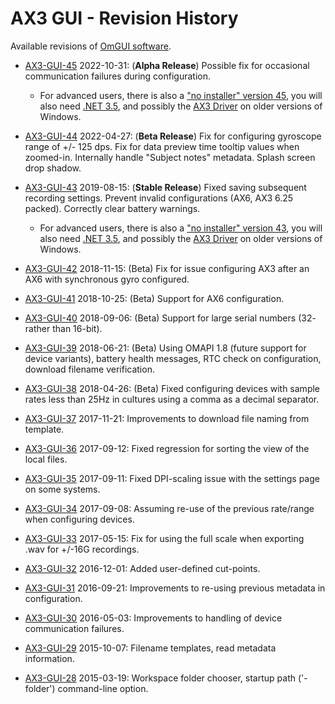 # AX3 GUI - Revision History

Available revisions of [OmGUI software](https://github.com/digitalinteraction/openmovement/wiki/AX3-GUI).

* [AX3-GUI-45](AX3-GUI-45.zip?raw=true) 2022-10-31: (**Alpha Release**) Possible fix for occasional communication failures during configuration.

  * For advanced users, there is also a ["no installer" version 45](AX3-GUI-45-no-install.zip), you will also need [.NET 3.5](https://www.microsoft.com/en-gb/download/details.aspx?id=21), and possibly the [AX3 Driver](AX3-Driver-Win-5.zip) on older versions of Windows. 

* [AX3-GUI-44](AX3-GUI-44.zip?raw=true) 2022-04-27: (**Beta Release**) Fix for configuring gyroscope range of +/- 125 dps. Fix for data preview time tooltip values when zoomed-in. Internally handle "Subject notes" metadata. Splash screen drop shadow.

* [AX3-GUI-43](AX3-GUI-43.zip?raw=true) 2019-08-15: (**Stable Release**) Fixed saving subsequent recording settings. Prevent invalid configurations (AX6, AX3 6.25 packed). Correctly clear battery warnings.

  * For advanced users, there is also a ["no installer" version 43](AX3-GUI-43-no-install.zip), you will also need [.NET 3.5](https://www.microsoft.com/en-gb/download/details.aspx?id=21), and possibly the [AX3 Driver](AX3-Driver-Win-5.zip) on older versions of Windows. 

* [AX3-GUI-42](AX3-GUI-42.zip?raw=true) 2018-11-15: (Beta) Fix for issue configuring AX3 after an AX6 with synchronous gyro configured. 

* [AX3-GUI-41](AX3-GUI-41.zip?raw=true) 2018-10-25: (Beta) Support for AX6 configuration.

* [AX3-GUI-40](AX3-GUI-40.zip?raw=true) 2018-09-06: (Beta) Support for large serial numbers (32- rather than 16-bit).

* [AX3-GUI-39](AX3-GUI-39.zip?raw=true) 2018-06-21: (Beta) Using OMAPI 1.8 (future support for device variants), battery health messages, RTC check on configuration, download filename verification.

* [AX3-GUI-38](AX3-GUI-38.zip?raw=true) 2018-04-26: (Beta) Fixed configuring devices with sample rates less than 25Hz in cultures using a comma as a decimal separator.

* [AX3-GUI-37](AX3-GUI-37.zip?raw=true) 2017-11-21: Improvements to download file naming from template.

* [AX3-GUI-36](AX3-GUI-36.zip?raw=true) 2017-09-12: Fixed regression for sorting the view of the local files.

* [AX3-GUI-35](AX3-GUI-35.zip?raw=true) 2017-09-11: Fixed DPI-scaling issue with the settings page on some systems.

* [AX3-GUI-34](AX3-GUI-34.zip?raw=true) 2017-09-08: Assuming re-use of the previous rate/range when configuring devices.

* [AX3-GUI-33](AX3-GUI-33.zip?raw=true) 2017-05-15: Fix for using the full scale when exporting .wav for +/-16G recordings.

* [AX3-GUI-32](AX3-GUI-32.zip?raw=true) 2016-12-01: Added user-defined cut-points.

* [AX3-GUI-31](AX3-GUI-31.zip?raw=true) 2016-09-21: Improvements to re-using previous metadata in configuration.

* [AX3-GUI-30](AX3-GUI-30.zip?raw=true) 2016-05-03: Improvements to handling of device communication failures.

* [AX3-GUI-29](AX3-GUI-29.zip?raw=true) 2015-10-07: Filename templates, read metadata information.

* [AX3-GUI-28](AX3-GUI-28.zip?raw=true) 2015-03-19: Workspace folder chooser, startup path ('-folder') command-line option.
